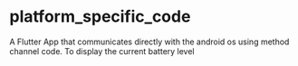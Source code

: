 # platform_specific_code

A Flutter App that communicates directly with the android os using method channel code.
To display the current battery level
